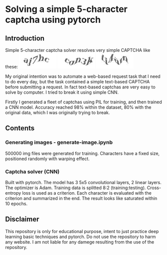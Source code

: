 # Solving a simple 5-character captcha using pytorch
## Introduction
Simple 5-character captcha solver resolves very simple CAPTCHA like these:
![sample1](https://github.com/ytnkgt/captcha-solver/blob/image/sample_data/aj7hc.jpg?raw=true) ![sample2](https://github.com/ytnkgt/captcha-solver/blob/image/sample_data/con3k.jpg?raw=true) ![sample3](https://github.com/ytnkgt/captcha-solver/blob/image/sample_data/ti4am.jpg?raw=true)

My original intention was to automate a web-based request task that I need to do every day, but the task contained a simple text-based CAPTCHA before submitting a request. 
In fact text-based captchas are very easy to solve by computer.
I tried to break it using simple CNN.

Firstly I generated a fleet of captchas using PIL for training, and then trained a CNN model.
Accuracy reached 98% within the dataset, 80% with the original data, which I was originally trying to break.

## Contents
### Generating images - generate-image.ipynb
500000 img files were generated for training.
Characters have a fixed size, positioned randomly with warping effect.

### Captcha solver (CNN)
Built with pytorch. 
The model has 3 5x5 convolutional layers, 2 linear layers. The optimizer is Adam.
Training data is splitted 8:2 (training:testing).
Cross-entropy loss is used as a criterion. Each character is evaluated with the criterion and summarized in the end.
The result looks like saturated within 10 epochs. 

## Disclaimer
This repository is only for educational purpose, intent to just practice deep learning basic techniques and pytorch. 
Do not use the repository to harm any website. I am not liable for any damege resulting from the use of the repository.